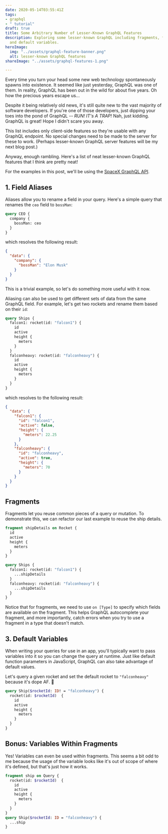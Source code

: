 ```yaml
---
date: 2020-05-14T03:55:41Z
tags:
- graphql
- " tutorial"
draft: true
title: Some Arbitrary Number of Lesser-Known GraphQL Features
description: Exploring some lesser-known GraphQL including fragments, field aliases,
  and default variables.
heroImage:
  img: "../assets/graphql-feature-banner.png"
  alt: lesser-known GraphQL features
shareImage: "../assets/graphql-features-1.png"

---
```

Every time you turn your head some new web technology spontaneously spawns into existence. It seemed like just yesterday, GraphQL was one of them. In reality, GraphQL has been out in the wild for about five years. Oh how the precious years escape us...

Despite it being relatively old news, it's still quite new to the vast majority of software developers. If you're one of those developers, just dipping your toes into the pond of GraphQL -- _RUN! IT's A TRAP!_ Nah, just kidding. GraphQL is great! Hope I didn't scare you away.

This list includes only client-side features so they're usable with any GraphQL endpoint. No special changes need to be made to the server for these to work. (Perhaps lesser-known GraphQL server features will be my next blog post.)

Anyway, enough rambling. Here's a list of neat lesser-known GraphQL features that I think are pretty neat!

For the examples in this post, we'll be using the [SpaceX GraphQL API](https://api.spacex.land/graphql/).

## 1. Field Aliases

Aliases allow you to rename a field in your query. Here's a simple query that renames the `ceo` field to `bossMan`:

```graphql
query CEO {
  company {
    bossMan: ceo
  }
}
```

which resolves the following result:

```json
{
  "data": {
    "company": {
      "bossMan": "Elon Musk"
    }
  }
}
```

This is a trivial example, so let's do something more useful with it now.

Aliasing can also be used to get different sets of data from the same GraphQL field. For example, let's get two rockets and rename them based on their `id`:

```graphql
query Ships {
  falcon1: rocket(id: "falcon1") {
    id
    active
    height {
      meters
    }
  }
  falconheavy: rocket(id: "falconheavy") {
    id
    active
    height {
      meters
    }
  }
}
```

which resolves to the following result:

```json
{
  "data": {
    "falcon1": {
      "id": "falcon1",
      "active": false,
      "height": {
        "meters": 22.25
      }
    },
    "falconheavy": {
      "id": "falconheavy",
      "active": true,
      "height": {
        "meters": 70
      }
    }
  }
}
```

## Fragments

Fragments let you reuse common pieces of a query or mutation. To demonstrate this, we can refactor our last example to reuse the ship details.

```graphql
fragment shipDetails on Rocket {
  id
  active
  height {
    meters
  }
}

query Ships {
  falcon1: rocket(id: "falcon1") {
    ...shipDetails
  }
  falconheavy: rocket(id: "falconheavy") {
    ...shipDetails
  }
}
```

Notice that for fragments, we need to use `on [Type]` to specify which fields are available on the fragment. This helps GraphQL autocomplete your fragment, and more importantly, catch errors when you try to use a fragment in a type that doesn't match.

## 3. Default Variables

When writing your queries for use in an app, you'll typically want to pass variables into it so you can change the query at runtime. Just like default function parameters in JavaScript, GraphQL can also take advantage of default values.

Let's query a given rocket and set the default rocket to `"falconheavy"` because it's dope AF. 🚀 

```graphql
query Ship($rocketId: ID! = "falconheavy") {
  rocket(id: $rocketId)  {
    id
    active
    height {
      meters
    }
  }
}
```

## Bonus: Variables Within Fragments

Yes! Variables can even be used within fragments. This seems a bit odd to me because the usage of the variable looks like it's out of scope of where it's defined, but that's just how it works.

```graphql
fragment ship on Query {
  rocket(id: $rocketId)  {
    id
    active
    height {
      meters
    }
  }
}
query Ship($rocketId: ID = "falconheavy") {
  ...ship
}
```